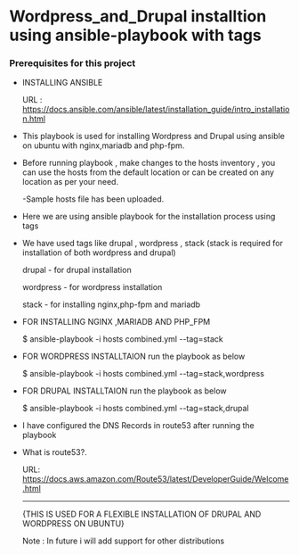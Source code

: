 # Wordpress_and_Drupal installtion using ansible-playbook with tags

### Prerequisites for this project

* INSTALLING ANSIBLE
  
  URL : https://docs.ansible.com/ansible/latest/installation_guide/intro_installation.html

* This playbook is used for installing Wordpress and Drupal using ansible on ubuntu with nginx,mariadb and php-fpm.

* Before running playbook , make changes to the hosts inventory , you can use the hosts from the default location or can be created on any location as per your need.

  -Sample hosts file has been uploaded.
 

* Here we are using ansible playbook for the installation process using tags

 - We have used tags like drupal , wordpress , stack (stack is required for installation of both wordpress and drupal)
   
   drupal - for drupal installation
   
   wordpress - for wordpress installation
   
   stack - for installing nginx,php-fpm and mariadb
   

* FOR INSTALLING NGINX ,MARIADB AND PHP_FPM 

  $ ansible-playbook -i hosts combined.yml --tag=stack
   
* FOR WORDPRESS INSTALLTAION run the playbook as below
  
   $ ansible-playbook -i hosts combined.yml --tag=stack,wordpress
   
* FOR DRUPAL INSTALLTAION run the playbook as below

  $ ansible-playbook -i hosts combined.yml --tag=stack,drupal
  
* I have configured the DNS Records in route53 after running the playbook

* What is route53?.

     URL: https://docs.aws.amazon.com/Route53/latest/DeveloperGuide/Welcome.html

   
  ----------------------------------------------------------------------------
  {THIS IS USED FOR A FLEXIBLE INSTALLATION OF DRUPAL AND WORDPRESS ON UBUNTU}

  
  
  
  Note : In future i will add support for other distributions
          
